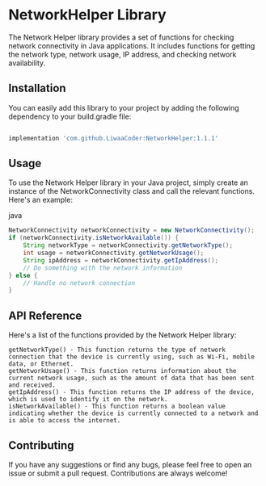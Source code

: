 # NetworkHelper Library


The Network Helper library provides a set of functions for checking network connectivity in Java applications. It includes functions for getting the network type, network usage, IP address, and checking network availability.

## Installation

You can easily add this library to your project by adding the following dependency to your build.gradle file:

```groovy

implementation 'com.github.LiwaaCoder:NetworkHelper:1.1.1'

```

## Usage

To use the Network Helper library in your Java project, simply create an instance of the NetworkConnectivity class and call the relevant functions. Here's an example:

java

```groovy
NetworkConnectivity networkConnectivity = new NetworkConnectivity();
if (networkConnectivity.isNetworkAvailable()) {
    String networkType = networkConnectivity.getNetworkType();
    int usage = networkConnectivity.getNetworkUsage();
    String ipAddress = networkConnectivity.getIpAddress();
    // Do something with the network information
} else {
    // Handle no network connection
}

```

## API Reference

Here's a list of the functions provided by the Network Helper library:

    getNetworkType() - This function returns the type of network connection that the device is currently using, such as Wi-Fi, mobile data, or Ethernet.
    getNetworkUsage() - This function returns information about the current network usage, such as the amount of data that has been sent and received.
    getIpAddress() - This function returns the IP address of the device, which is used to identify it on the network.
    isNetworkAvailable() - This function returns a boolean value indicating whether the device is currently connected to a network and is able to access the internet.

## Contributing

If you have any suggestions or find any bugs, please feel free to open an issue or submit a pull request. Contributions are always welcome!
